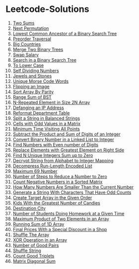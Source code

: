 # Leetcode-Solutions

1. [Two Sums](https://github.com/itsmohitj/Leetcode-Solutions/blob/master/two_sum.py)
31. [Next Permutation](https://github.com/itsmohitj/Leetcode-Solutions/blob/master/nextPermutation.py)
235. [Lowest Common Ancestor of a Binary Search Tree](https://github.com/itsmohitj/Leetcode-Solutions/blob/master/lowestCommonAncestorBST.py)
589. [Preorder Traversal](https://github.com/itsmohitj/Leetcode-Solutions/blob/master/preorder.py)
595. [Big Countries](https://github.com/itsmohitj/Leetcode-Solutions/blob/master/bigCountries.txt)
617. [Merge Two Binary Trees](https://github.com/itsmohitj/Leetcode-Solutions/blob/master/mergeTress.py)
627. [Swap Salary](https://github.com/itsmohitj/Leetcode-Solutions/blob/master/swapSalary.sql)
700. [Search in a Binary Search Tree](https://github.com/itsmohitj/Leetcode-Solutions/blob/master/searchBST.py)
709. [To Lower Case](https://github.com/itsmohitj/Leetcode-Solutions/blob/master/toLowerCase.py)
728. [Self Dividing Numbers](https://github.com/itsmohitj/Leetcode-Solutions/blob/master/selfDividingNumbers.py)
771. [Jewels and Stones](https://github.com/itsmohitj/Leetcode-Solutions/blob/master/numJewelsInStones.py)
804. [Unique Morse Code Words](https://github.com/itsmohitj/Leetcode-Solutions/blob/master/uniqueMorseRepresentations.py)
832. [Flipping an Image](https://github.com/itsmohitj/Leetcode-Solutions/blob/master/flipAndInvertImage.py)
905. [Sort Array By Parity](https://github.com/itsmohitj/Leetcode-Solutions/blob/master/sortArrayByParity.py)
938. [Range Sum of BST](https://github.com/itsmohitj/Leetcode-Solutions/blob/master/rangeSumBST.py)
961. [N-Repeated Element in Size 2N Array](https://github.com/itsmohitj/Leetcode-Solutions/blob/master/repeatedNTimes.py)
1108. [Defanging an IP Address](https://github.com/itsmohitj/Leetcode-Solutions/blob/master/defanIPaddr.py)
1179. [Reformat Department Table](https://github.com/itsmohitj/Leetcode-Solutions/blob/master/reformatDepttTable.txt)
1221. [Split a String in Balanced Strings](https://github.com/itsmohitj/Leetcode-Solutions/blob/master/balancedStringSplit.py)
1252. [Cells with Odd Values in a Matrix](https://github.com/itsmohitj/Leetcode-Solutions/blob/master/oddCells.py)
1266. [Minimum Time Visiting All Points](https://github.com/itsmohitj/Leetcode-Solutions/blob/master/minTimeToVisitAllPoints.py)
1281. [Subtract the Product and Sum of Digits of an Integer](https://github.com/itsmohitj/Leetcode-Solutions/blob/master/subtractProductAndSum.py)
1290. [Convert Binary Number in a Linked List to Integer](https://github.com/itsmohitj/Leetcode-Solutions/blob/master/getDecimalValue.py)
1295. [Find Numbers with Even number of Digits](https://github.com/itsmohitj/Leetcode-Solutions/blob/master/findNumbers.py)
1299. [Replace Elements with Greatest Element on Right Side](https://github.com/itsmohitj/Leetcode-Solutions/blob/master/replaceElements.py)
1304. [Find N Unique Integers Sum up to Zero](https://github.com/itsmohitj/Leetcode-Solutions/blob/master/sumZero.py)
1309. [Decrypt String from Alphabet to Integer Mapping](https://github.com/itsmohitj/Leetcode-Solutions/blob/master/freqAlphabets.py)
1313. [Decompress Run-Length Encoded List](https://github.com/itsmohitj/Leetcode-Solutions/blob/master/decompressRLElist.py)
1323. [Maximum 69 Number](https://github.com/itsmohitj/Leetcode-Solutions/blob/master/maximum69Number.py)
1342. [Number of Steps to Reduce a Number to Zero](https://github.com/itsmohitj/Leetcode-Solutions/blob/master/numberOfSteps.py)
1351. [Count Negative Numbers in a Sorted Matrix](https://github.com/itsmohitj/Leetcode-Solutions/blob/master/countNegatives.py)
1365. [How Many Numbers Are Smaller Than the Current Number](https://github.com/itsmohitj/Leetcode-Solutions/blob/master/smallerNumberThanCurrent.py)
1374. [Generate a String With Characters That Have Odd Counts](https://github.com/itsmohitj/Leetcode-Solutions/blob/master/generateTheString.py)
1389. [Create Target Array in the Given Order](https://github.com/itsmohitj/Leetcode-Solutions/blob/master/createTargetArray.py)
1431. [Kids With the Greatest Number of Candies](https://github.com/itsmohitj/Leetcode-Solutions/blob/master/kids_with_the_greatest_number_of_candies.py)
1436. [Destination City](https://github.com/itsmohitj/Leetcode-Solutions/blob/master/destCity.py)
1450. [Number of Students Doing Homework at a Given Time](https://github.com/itsmohitj/Leetcode-Solutions/blob/master/busyStudent.py)
1464. [Maximum Product of Two Elements in an Array](https://github.com/itsmohitj/Leetcode-Solutions/blob/master/maxProduct.py)
1470. [Running Sum of 1D Array](https://github.com/itsmohitj/Leetcode-Solutions/blob/master/running_sum.py)
1475. [Final Prices With a Special Discount in a Shop](https://github.com/itsmohitj/Leetcode-Solutions/blob/master/finalPrices.py)
1480. [Shuffle The Array](https://github.com/itsmohitj/Leetcode-Solutions/blob/master/shuffle_the_array.py)
1486. [XOR Operation in an Array](https://github.com/itsmohitj/Leetcode-Solutions/blob/master/xorOperation.py)
1512. [Number of Good Pairs](https://github.com/itsmohitj/Leetcode-Solutions/blob/master/num_identical_pairs.py)
1528. [Shuffle String](https://github.com/itsmohitj/Leetcode-Solutions/blob/master/restoreString.py)
1534. [Count Good Triplets](https://github.com/itsmohitj/Leetcode-Solutions/blob/master/countGoodTriplets.py)
1572. [Matrix Diagonal Sum](https://github.com/itsmohitj/Leetcode-Solutions/blob/master/diagonalSum.py)
